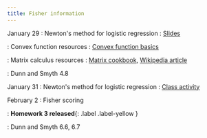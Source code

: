 ```yaml
---
title: Fisher information
---
```


January 29
: Newton's method for logistic regression
  : [Slides](https://sta711-s24.github.io/slides/lecture_6.pdf)
  
: Convex function resources 
  : [Convex function basics](https://wiki.math.ntnu.no/_media/tma4180/2016v/note2.pdf)
  
: Matrix calculus resources
  : [Matrix cookbook](https://www.math.uwaterloo.ca/~hwolkowi/matrixcookbook.pdf), [Wikipedia article](https://en.wikipedia.org/wiki/Matrix_calculus)
  
: Dunn and Smyth 4.8

January 31
: Newton's method for logistic regression
  : [Class activity](https://sta711-s24.github.io/class_activities/ca_lecture_7.html)

February 2
: Fisher scoring

: **Homework 3 released**{: .label .label-yellow }

: Dunn and Smyth 6.6, 6.7